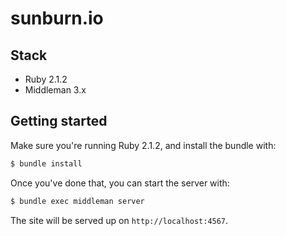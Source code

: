 # sunburn.io

## Stack

* Ruby 2.1.2
* Middleman 3.x


## Getting started

Make sure you're running Ruby 2.1.2, and install the bundle with:

```sh
$ bundle install
```

Once you've done that, you can start the server with:

```sh
$ bundle exec middleman server
```

The site will be served up on `http://localhost:4567`.

